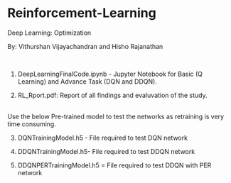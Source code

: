 # Reinforcement-Learning


Deep Learning: Optimization

By: Vithurshan Vijayachandran and Hisho Rajanathan <br />


<br /> 


1. DeepLearningFinalCode.ipynb - Jupyter Notebook for Basic (Q Learning) and Advance Task (DQN and DDQN).

2. RL_Rport.pdf: Report of all findings and evaluvation of the study.


<br />
Use the below Pre-trained model to test the networks as retraining is very time consuming.  

3. DQNTrainingModel.h5 - File required to test DQN network

4. DDQNTrainingModel.h5- File required to test DDQN network

5. DDQNPERTrainingModel.h5 = File required to test DDQN with PER network
